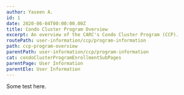 ```yaml
---
author: Yaseen A.
id: 1
date: 2020-06-04T00:00:00.00Z
title: Condo Cluster Program Overview
excerpt: An overview of the CARC's Condo Cluster Program (CCP).
routePath: user-information/ccp/program-information
path: ccp-program-overview
parentPath: user-information/ccp/program-information
cat: condoClusterProgramEnrollmentSubPages
parentPage: User Information
parentEle: User Information
---
```


Some test here.